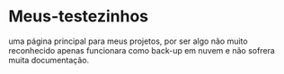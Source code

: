 # Meus-testezinhos
uma página principal para meus projetos, por ser algo não muito reconhecido apenas funcionara como back-up em nuvem e não sofrera muita documentação.
